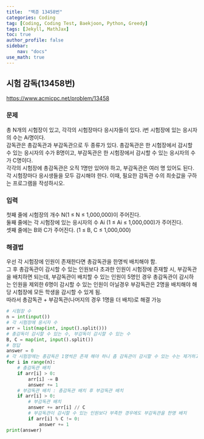 ```yaml
---
title:  "백준 13458번"
categories: Coding
tag: [Coding, Coding Test, Baekjoon, Python, Greedy]
tags: [Jekyll, MathJax]
toc: true
author_profile: false
sidebar:
    nav: "docs"
use_math: true
---
```


## 시험 감독(13458번)

<https://www.acmicpc.net/problem/13458>

### 문제

총 N개의 시험장이 있고, 각각의 시험장마다 응시자들이 있다. i번 시험장에 있는 응시자의 수는 Ai명이다.   
감독관은 총감독관과 부감독관으로 두 종류가 있다. 총감독관은 한 시험장에서 감시할 수 있는 응시자의 수가 B명이고, 부감독관은 한 시험장에서 감시할 수 있는 응시자의 수가 C명이다.   
각각의 시험장에 총감독관은 오직 1명만 있어야 하고, 부감독관은 여러 명 있어도 된다.   
각 시험장마다 응시생들을 모두 감시해야 한다. 이때, 필요한 감독관 수의 최솟값을 구하는 프로그램을 작성하시오.

### 입력

첫째 줄에 시험장의 개수 N(1 ≤ N ≤ 1,000,000)이 주어진다.   
둘째 줄에는 각 시험장에 있는 응시자의 수 Ai (1 ≤ Ai ≤ 1,000,000)가 주어진다.    
셋째 줄에는 B와 C가 주어진다. (1 ≤ B, C ≤ 1,000,000)

### 해결법

우선 각 시험장에 인원이 존재한다면 총감독관을 한명씩 배치해야 함.   
그 후 총감독관이 감시할 수 있는 인원보다 초과한 인원이 시험장에 존재할 시, 부감독관을 배치하면 되는데, 부감독관이 배치할 수 있는 인원이 5명인 경우 총감독관이 감시하는 인원을 제외한 6명이 감시할 수 있는 인원이 아닐경우 부감독관은 2명을 배치해야 해당 시험장에 모든 학생을 감시할 수 있게 됨.   
따라서 총감독관 + 부감독관(나머지의 경우 1명을 더 배치)로 해결 가능   

```python
# 시험장 수
n = int(input())
# 각 시험장에 응시자 수
arr = list(map(int, input().split()))
# 총감독이 감시할 수 있는 수, 부감독이 감시할 수 있는 수
B, C = map(int, input().split())
# 정답
answer = 0
# 각 시험장에는 총감독은 1명씩은 존재 해야 하니 촘 감독관이 감시할 수 있는 수는 제거하고 부감독관을 배치
for i in range(n):
    # 총감독관 배치
    if arr[i] > 0:
        arr[i] -= B
        answer += 1
    # 부감독관 배치 : 총감독관 배치 후 부감독관 배치
    if arr[i] > 0:
        # 부감독관 배치
        answer += arr[i] // C
        # 부감독관이 감시할 수 있는 인원보다 부족한 경우에도 부감독관을 한명 배치
        if arr[i] % C != 0:
            answer += 1
print(answer)
```



